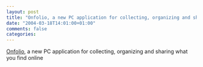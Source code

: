 ```yaml
---
layout: post
title: "Onfolio, a new PC application for collecting, organizing and sharing what you find online"
date: "2004-03-18T14:01:00+01:00"
comments: false
categories: 
---
```


<p><a href="http://www.onfolio.com/">Onfolio</a>, a new PC application for collecting, organizing and sharing what you find online</p>


